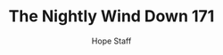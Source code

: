 ---
image: /assets/img/nwd/171_nwd_john_14_16_tpt.png
title: The Nightly Wind Down 171
categories:
  - The Nightly Wind Down
author: Hope Staff
notes: The Nightly Wind Down 171
embed: >-
  EMBED_GOES_HERE
transcript: >-
  SOME LINES OF TEXT START HERE
---